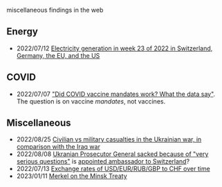 miscellaneous findings in the web

## Energy
* 2022/07/12 [Electricity generation in week 23 of 2022 in Switzerland, Germany, the EU, and the US](220712.md)

## COVID
* 2022/07/07 ["Did COVID vaccine mandates work? What the data say"](220707.md). The question is on vaccine *mandates*, not vaccines. 

## Miscellaneous
* 2022/08/25 [Civilian vs military casualties in the Ukrainian war, in comparison with the Iraq war](220825.md)
* 2022/08/08 [Ukranian Prosecutor General sacked because of "very serious questions"](https://www.ukrinform.net/rubric-polytics/3531193-zelensky-explains-move-to-sack-top-prosecutor-security-chief.html) is [appointed ambassador to Switzerland](https://www.ukrinform.net/rubric-polytics/3542583-kuleba-signs-motion-to-appoint-venediktova-as-ukraines-ambassador-to-switzerland.html)?
* 2022/07/13 [Exchange rates of USD/EUR/RUB/GBP to CHF over time](220713.md)
* 2023/01/11 [Merkel on the Minsk Treaty](230111.md)

